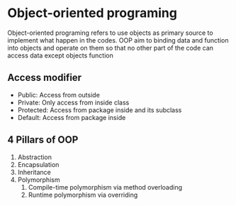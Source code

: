 # Object-oriented programing

Object-oriented programing refers to use objects as primary source to implement 
what happen in the codes. OOP aim to binding data and function into objects and operate 
on them so that no other part of the code can access data except objects function

## Access modifier

- Public: Access from outside 
- Private: Only access from inside class 
- Protected: Access from package inside and its subclass 
- Default: Access from package inside

## 4 Pillars of OOP

1. Abstraction
2. Encapsulation
3. Inheritance
4. Polymorphism
    1. Compile-time polymorphism via method overloading
    2. Runtime polymorphism via overriding